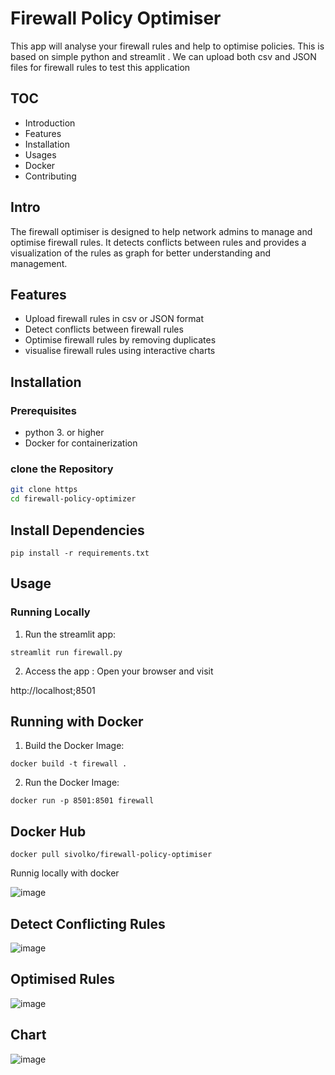 # Firewall Policy Optimiser 

This app will analyse your firewall rules and help to optimise policies. This is based on simple python and streamlit . We can upload both csv and JSON files for firewall rules to test this application 

## TOC 
- Introduction 
- Features
- Installation 
- Usages
- Docker 
- Contributing 

## Intro

The firewall optimiser is designed to help network admins to manage and optimise firewall rules. It detects conflicts between rules and provides a visualization of the rules as graph for better understanding and management.

## Features 

- Upload firewall rules in csv or JSON format
- Detect conflicts between firewall rules 
- Optimise firewall rules by removing duplicates 
- visualise firewall rules using interactive charts

## Installation 

### Prerequisites 
- python 3. or higher 
- Docker  for containerization 

### clone the Repository 

```bash
git clone https
cd firewall-policy-optimizer
```

## Install Dependencies 

```
pip install -r requirements.txt
```

## Usage

### Running Locally 

1. Run the streamlit app:
```
streamlit run firewall.py
```
2. Access the app : Open your browser and visit 

http://localhost;8501

## Running with Docker 

1. Build the Docker Image:
```
docker build -t firewall .
```
2. Run the Docker Image:
```
docker run -p 8501:8501 firewall
```
## Docker Hub 
```
docker pull sivolko/firewall-policy-optimiser
```
Runnig locally with docker  

![image](https://github.com/user-attachments/assets/8e36e16f-9042-42d7-859d-d88260420bf7)

## Detect Conflicting Rules

![image](https://github.com/user-attachments/assets/63125276-b1b7-4469-bb7b-f242bcf51b30)

## Optimised Rules 
![image](https://github.com/user-attachments/assets/858d88d1-a1c5-4d84-9fd2-f1b253e0449b)

## Chart 
![image](https://github.com/user-attachments/assets/f3253df6-270b-4e0c-8b9a-396a3d85a449)



